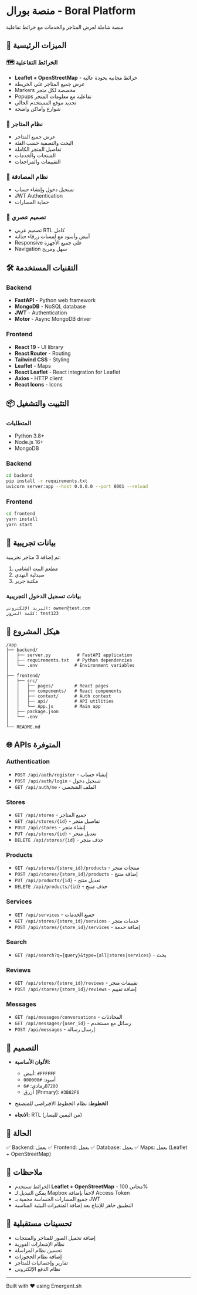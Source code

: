 # منصة بورال - Boral Platform

منصة شاملة لعرض المتاجر والخدمات مع خرائط تفاعلية

## 🚀 الميزات الرئيسية

### 🗺️ الخرائط التفاعلية
- **Leaflet + OpenStreetMap** - خرائط مجانية بجودة عالية
- عرض جميع المتاجر على الخريطة
- Markers مخصصة لكل متجر
- Popups تفاعلية مع معلومات المتجر
- تحديد موقع المستخدم الحالي
- شوارع وأماكن واضحة

### 🏪 نظام المتاجر
- عرض جميع المتاجر
- البحث والتصفية حسب الفئة
- تفاصيل المتجر الكاملة
- المنتجات والخدمات
- التقييمات والمراجعات

### 🔐 نظام المصادقة
- تسجيل دخول وإنشاء حساب
- JWT Authentication
- حماية المسارات

### 📱 تصميم عصري
- تصميم عربي RTL كامل
- أبيض وأسود مع لمسات زرقاء جذابة
- Responsive على جميع الأجهزة
- Navigation سهل ومريح

## 🛠️ التقنيات المستخدمة

### Backend
- **FastAPI** - Python web framework
- **MongoDB** - NoSQL database
- **JWT** - Authentication
- **Motor** - Async MongoDB driver

### Frontend
- **React 19** - UI library
- **React Router** - Routing
- **Tailwind CSS** - Styling
- **Leaflet** - Maps
- **React Leaflet** - React integration for Leaflet
- **Axios** - HTTP client
- **React Icons** - Icons

## 📦 التثبيت والتشغيل

### المتطلبات
- Python 3.8+
- Node.js 16+
- MongoDB

### Backend
```bash
cd backend
pip install -r requirements.txt
uvicorn server:app --host 0.0.0.0 --port 8001 --reload
```

### Frontend
```bash
cd frontend
yarn install
yarn start
```

## 🧪 بيانات تجريبية

تم إضافة 3 متاجر تجريبية:
1. مطعم البيت الشامي
2. صيدلية النهدي
3. مكتبة جرير

### بيانات تسجيل الدخول التجريبية
```
البريد الإلكتروني: owner@test.com
كلمة المرور: test123
```

## 📁 هيكل المشروع

```
/app
├── backend/
│   ├── server.py          # FastAPI application
│   ├── requirements.txt   # Python dependencies
│   └── .env              # Environment variables
│
├── frontend/
│   ├── src/
│   │   ├── pages/        # React pages
│   │   ├── components/   # React components
│   │   ├── context/      # Auth context
│   │   ├── api/          # API utilities
│   │   └── App.js        # Main app
│   ├── package.json
│   └── .env
│
└── README.md
```

## 🌐 APIs المتوفرة

### Authentication
- `POST /api/auth/register` - إنشاء حساب
- `POST /api/auth/login` - تسجيل دخول
- `GET /api/auth/me` - الملف الشخصي

### Stores
- `GET /api/stores` - جميع المتاجر
- `GET /api/stores/{id}` - تفاصيل متجر
- `POST /api/stores` - إنشاء متجر
- `PUT /api/stores/{id}` - تعديل متجر
- `DELETE /api/stores/{id}` - حذف متجر

### Products
- `GET /api/stores/{store_id}/products` - منتجات متجر
- `POST /api/stores/{store_id}/products` - إضافة منتج
- `PUT /api/products/{id}` - تعديل منتج
- `DELETE /api/products/{id}` - حذف منتج

### Services
- `GET /api/services` - جميع الخدمات
- `GET /api/stores/{store_id}/services` - خدمات متجر
- `POST /api/stores/{store_id}/services` - إضافة خدمة

### Search
- `GET /api/search?q={query}&type={all|stores|services}` - بحث

### Reviews
- `GET /api/stores/{store_id}/reviews` - تقييمات متجر
- `POST /api/stores/{store_id}/reviews` - إضافة تقييم

### Messages
- `GET /api/messages/conversations` - المحادثات
- `GET /api/messages/{user_id}` - رسائل مع مستخدم
- `POST /api/messages` - إرسال رسالة

## 🎨 التصميم

- **الألوان الأساسية:**
  - أبيض: `#FFFFFF`
  - أسود: `#000000`
  - رمادي: `#6B7280`
  - أزرق (Primary): `#3B82F6`

- **الخطوط:** نظام الخطوط الافتراضي للمتصفح
- **الاتجاه:** RTL (من اليمين لليسار)

## 🚦 الحالة

✅ Backend: يعمل
✅ Frontend: يعمل
✅ Database: يعمل
✅ Maps: يعمل (Leaflet + OpenStreetMap)

## 📝 ملاحظات

- الخرائط تستخدم **Leaflet + OpenStreetMap** - مجاني 100%
- يمكن التبديل لـ Mapbox لاحقاً بإضافة Access Token
- جميع المسارات الحساسة محمية بـ JWT
- التطبيق جاهز للإنتاج بعد إضافة المتغيرات البيئية المناسبة

## 🔮 تحسينات مستقبلية

- إضافة تحميل الصور للمتاجر والمنتجات
- نظام الإشعارات الفورية
- تحسين نظام المراسلة
- إضافة نظام الحجوزات
- تقارير وإحصائيات للمتاجر
- نظام الدفع الإلكتروني

---

Built with ❤️ using Emergent.sh
